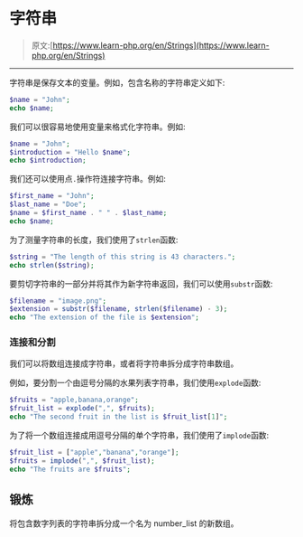 # 字符串

> 原文:[https://www.learn-php.org/en/Strings](https://www.learn-php.org/en/Strings)

* * *

字符串是保存文本的变量。例如，包含名称的字符串定义如下:

```php
$name = "John";
echo $name; 
```

我们可以很容易地使用变量来格式化字符串。例如:

```php
$name = "John";
$introduction = "Hello $name";
echo $introduction; 
```

我们还可以使用点`.`操作符连接字符串。例如:

```php
$first_name = "John";
$last_name = "Doe";
$name = $first_name . " " . $last_name;
echo $name; 
```

为了测量字符串的长度，我们使用了`strlen`函数:

```php
$string = "The length of this string is 43 characters.";
echo strlen($string); 
```

要剪切字符串的一部分并将其作为新字符串返回，我们可以使用`substr`函数:

```php
$filename = "image.png";
$extension = substr($filename, strlen($filename) - 3);
echo "The extension of the file is $extension"; 
```

### 连接和分割

我们可以将数组连接成字符串，或者将字符串拆分成字符串数组。

例如，要分割一个由逗号分隔的水果列表字符串，我们使用`explode`函数:

```php
$fruits = "apple,banana,orange";
$fruit_list = explode(",", $fruits);
echo "The second fruit in the list is $fruit_list[1]"; 
```

为了将一个数组连接成用逗号分隔的单个字符串，我们使用了`implode`函数:

```php
$fruit_list = ["apple","banana","orange"];
$fruits = implode(",", $fruit_list);
echo "The fruits are $fruits"; 
```

## 锻炼

将包含数字列表的字符串拆分成一个名为 number_list 的新数组。